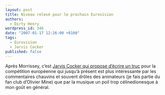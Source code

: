 ```yaml
---
layout: post
title: Niveau relevé pour le prochain Eurovision
authors:
  - Dirty Henry
wordpress_id: 346
date: "2007-01-17 12:26:00 +0100"
tags:
  - Eurovision
  - Jarvis Cocker
published: false
---
```


Après Morrissey, c’est [Jarvis Cocker qui propose d’écrire un truc][1] pour la
compétition européenne qui jusqu’à présent est plus intéressante par les
commentaires chauvins et souvent drôles des animateurs (je fais partie du fan
club d’Olivier Mine) que par la musique un poil trop célinedionesque à mon goût
en général.

[1]: https://www.nme.com/news/music/jarvis-cocker-75-1348592
